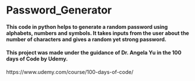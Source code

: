 # Password_Generator

<h4>This code in python helps to generate a random password using alphabets, numbers and symbols. It takes inputs from the user about the number of characters and gives a random yet strong password.</h4>
<h4>This project was made under the guidance of Dr. Angela Yu in the 100 days of Code by Udemy.</h4>
https://www.udemy.com/course/100-days-of-code/
